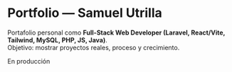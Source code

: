 # Portfolio — Samuel Utrilla

Portafolio personal como **Full-Stack Web Developer (Laravel, React/Vite, Tailwind, MySQL, PHP, JS, Java)**.  
Objetivo: mostrar proyectos reales, proceso y crecimiento.

En producción
